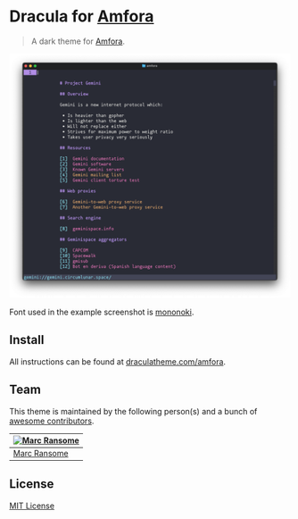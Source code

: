 # Dracula for [Amfora](https://github.com/makeworld-the-better-one/amfora)

> A dark theme for [Amfora](https://github.com/makeworld-the-better-one/amfora).

![Screenshot](./screenshot.png)

Font used in the example screenshot is [mononoki](https://madmalik.github.io/mononoki/).

## Install

All instructions can be found at [draculatheme.com/amfora](https://draculatheme.com/amfora).

## Team

This theme is maintained by the following person(s) and a bunch of [awesome contributors](https://github.com/dracula/template/graphs/contributors).

[![Marc Ransome](https://github.com/marcransome.png?size=100)](https://github.com/marcransome) |
--- |
[Marc Ransome](https://github.com/marcransome) |

## License

[MIT License](./LICENSE)
